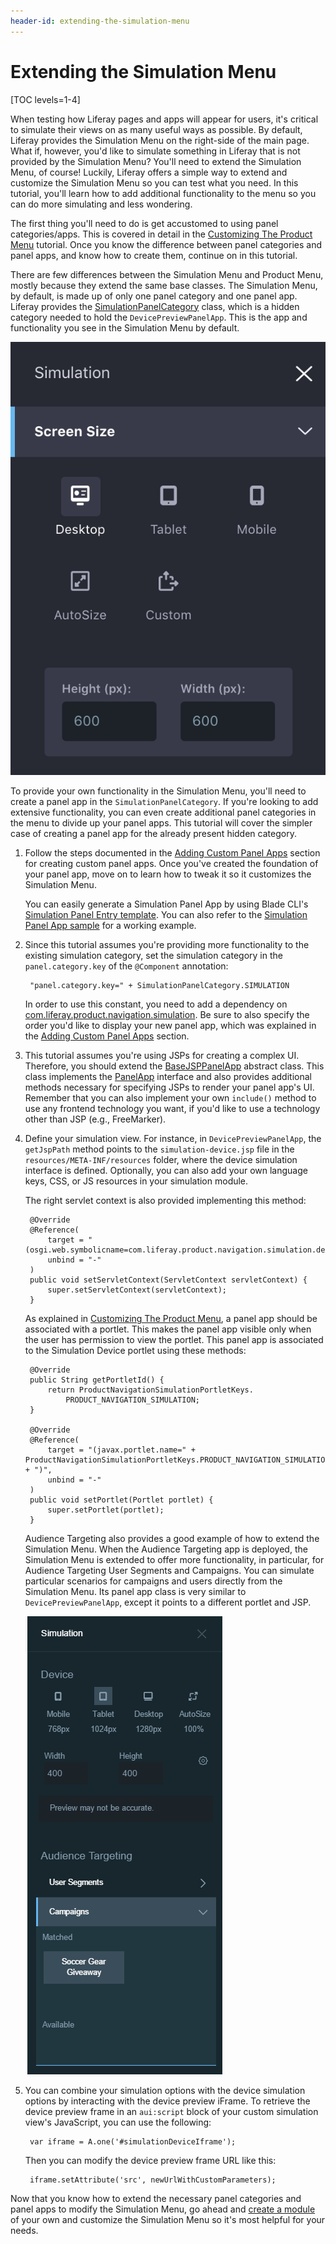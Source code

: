 ```yaml
---
header-id: extending-the-simulation-menu
---
```


# Extending the Simulation Menu

[TOC levels=1-4]

When testing how Liferay pages and apps will appear for users, it's critical to
simulate their views on as many useful ways as possible. By default, Liferay
provides the Simulation Menu on the right-side of the main page. What if,
however, you'd like to simulate something in Liferay that is not provided by the
Simulation Menu? You'll need to extend the Simulation Menu, of course! Luckily,
Liferay offers a simple way to extend and customize the Simulation Menu so you
can test what you need. In this tutorial, you'll learn how to add additional
functionality to the menu so you can do more simulating and less wondering.

The first thing you'll need to do is get accustomed to using panel
categories/apps. This is covered in detail in the
[Customizing The Product Menu](/docs/7-0/tutorials/-/knowledge_base/t/customizing-the-product-menu)
tutorial. Once you know the difference between panel categories and panel apps,
and know how to create them, continue on in this tutorial.

There are few differences between the Simulation Menu and Product Menu, mostly
because they extend the same base classes. The Simulation Menu, by default, is
made up of only one panel category and one panel app. Liferay provides the
[SimulationPanelCategory](@app-ref@/web-experience/latest/javadocs/com/liferay/product/navigation/simulation/application/list/SimulationPanelCategory.html)
class, which is a hidden category needed to hold the `DevicePreviewPanelApp`.
This is the app and functionality you see in the Simulation Menu by default.

![Figure 1: The Simulation Menu offers a device preview application.](../../images/simulation-menu-preview.png)

To provide your own functionality in the Simulation Menu, you'll need to create
a panel app in the `SimulationPanelCategory`. If you're looking to add extensive
functionality, you can even create additional panel categories in the menu to
divide up your panel apps. This tutorial will cover the simpler case of creating
a panel app for the already present hidden category.

1. Follow the steps documented in the
   [Adding Custom Panel Apps](/docs/7-0/tutorials/-/knowledge_base/t/customizing-the-product-menu#adding-custom-panel-apps)
   section for creating custom panel apps. Once you've created the foundation of
   your panel app, move on to learn how to tweak it so it customizes the
   Simulation Menu.

   You can easily generate a Simulation Panel App by using Blade CLI's
   [Simulation Panel Entry template](/docs/7-0/reference/-/knowledge_base/r/simulation-panel-entry-template).
   You can also refer to the
   [Simulation Panel App sample](/docs/7-0/reference/-/knowledge_base/r/simulation-panel-app)
   for a working example.

2. Since this tutorial assumes you're providing more functionality to the
   existing simulation category, set the simulation category in the
   `panel.category.key` of the `@Component` annotation:

        "panel.category.key=" + SimulationPanelCategory.SIMULATION

    In order to use this constant, you need to add a dependency on 
    [com.liferay.product.navigation.simulation](https://repository.liferay.com/nexus/content/repositories/liferay-public-releases/com/liferay/com.liferay.product.navigation.simulation/).
    Be sure to also specify the order you'd like to display your new panel app,
    which was explained in the 
    [Adding Custom Panel Apps](/docs/7-0/tutorials/-/knowledge_base/t/customizing-the-product-menu#adding-custom-panel-apps)
    section.

3. This tutorial assumes you're using JSPs for creating a complex UI. Therefore,
   you should extend the [BaseJSPPanelApp](@app-ref@/web-experience/latest/javadocs/com/liferay/application/list/BaseJSPPanelApp.html)
   abstract class. This class implements the
   [PanelApp](@app-ref@/web-experience/latest/javadocs/com/liferay/application/list/PanelApp.html)
   interface and also provides additional methods necessary for specifying JSPs
   to render your panel app's UI. Remember that you can also implement your own
   `include()` method to use any frontend technology you want, if you'd like to
   use a technology other than JSP (e.g., FreeMarker).

4. Define your simulation view. For instance, in `DevicePreviewPanelApp`, the
   `getJspPath` method points to the `simulation-device.jsp` file in the
   `resources/META-INF/resources` folder, where the device simulation interface
   is defined. Optionally, you can also add your own language keys, CSS, or JS
   resources in your simulation module.

    <!-- Elaborate more on JSP! -Cody -->

    The right servlet context is also provided implementing this method:

        @Override
        @Reference(
            target = "(osgi.web.symbolicname=com.liferay.product.navigation.simulation.device)",
            unbind = "-"
        )
        public void setServletContext(ServletContext servletContext) {
            super.setServletContext(servletContext);
        }

    As explained in [Customizing The Product Menu](/docs/7-0/tutorials/-/knowledge_base/t/customizing-the-product-menu),
    a panel app should be associated with a portlet. This makes the panel app 
    visible only when the user has permission to view the portlet.
    This panel app is associated to the Simulation Device portlet using these
    methods:

        @Override
        public String getPortletId() {
            return ProductNavigationSimulationPortletKeys.
                PRODUCT_NAVIGATION_SIMULATION;
        }

        @Override
        @Reference(
            target = "(javax.portlet.name=" + ProductNavigationSimulationPortletKeys.PRODUCT_NAVIGATION_SIMULATION + ")",
            unbind = "-"
        )
        public void setPortlet(Portlet portlet) {
            super.setPortlet(portlet);
        }

    Audience Targeting also provides a good example of how to extend the
    Simulation Menu. When the Audience Targeting app is deployed, the Simulation
    Menu is extended to offer more functionality, in particular, for Audience
    Targeting User Segments and Campaigns. You can simulate particular scenarios
    for campaigns and users directly from the Simulation Menu. Its panel app
    class is very similar to `DevicePreviewPanelApp`, except it points to a
    different portlet and JSP.

    ![Figure 2: The Audience Targeting app extends the Simulation Menu to help simulate different users and campaign views.](../../images/simulation-menu-at.png)

5. You can combine your simulation options with the device simulation options by
   interacting with the device preview iFrame. To retrieve the device preview
   frame in an `aui:script` block of your custom simulation view's JavaScript,
   you can use the following:

        var iframe = A.one('#simulationDeviceIframe');

    Then you can modify the device preview frame URL like this:

        iframe.setAttribute('src', newUrlWithCustomParameters);

Now that you know how to extend the necessary panel categories and panel apps to
modify the Simulation Menu, go ahead and [create a module](/docs/7-0/tutorials/-/knowledge_base/t/starting-module-development#creating-a-module) 
of your own and customize the Simulation Menu so it's most helpful for your 
needs.
